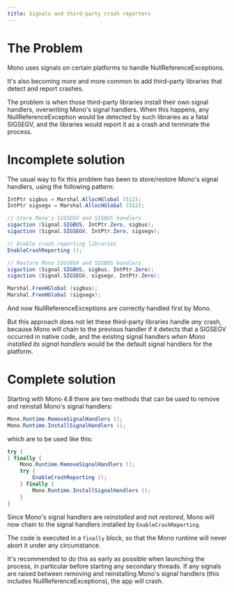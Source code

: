 ```yaml
---
title: Signals and third-party crash reporters
---
```


The Problem
===========

Mono uses signals on certain platforms to handle NullReferenceExceptions.

It's also becoming more and more common to add third-party libraries that
detect and report crashes.

The problem is when those third-party libraries install their own signal
handlers, overwriting Mono's signal handlers. When this happens, any
NullReferenceException would be detected by such libraries as a fatal SIGSEGV,
and the libraries would report it as a crash and terminate the process.

Incomplete solution
===================

The usual way to fix this problem has been to store/restore Mono's signal
handlers, using the following pattern:

``` csharp
IntPtr sigbus = Marshal.AllocHGlobal (512);
IntPtr sigsegv = Marshal.AllocHGlobal (512);

// Store Mono's SIGSEGV and SIGBUS handlers
sigaction (Signal.SIGBUS, IntPtr.Zero, sigbus);
sigaction (Signal.SIGSEGV, IntPtr.Zero, sigsegv);

// Enable crash reporting libraries
EnableCrashReporting ();

// Restore Mono SIGSEGV and SIGBUS handlers
sigaction (Signal.SIGBUS, sigbus, IntPtr.Zero);
sigaction (Signal.SIGSEGV, sigsegv, IntPtr.Zero);

Marshal.FreeHGlobal (sigbus);
Marshal.FreeHGlobal (sigsegv);
```

And now NullReferenceExceptions are correctly handled first by Mono.

But this approach does not let these third-party libraries handle _any_ crash,
because Mono will chain to the previous handler if it detects that a SIGSEGV
occurred in native code, and the existing signal handlers _when Mono installed
its signal handlers_ would be the default signal handlers for the platform.

Complete solution
=================

Starting with Mono 4.8 there are two methods that can be used to remove and
reinstall Mono's signal handlers:

``` csharp
Mono.Runtime.RemoveSignalHandlers ();
Mono.Runtime.InstallSignalHandlers ();
```

which are to be used like this:

``` csharp
try {
} finally {
    Mono.Runtime.RemoveSignalHandlers ();
    try {
        EnableCrashReporting ();
    } finally {
        Mono.Runtime.InstallSignalHandlers ();
    }
}
```

Since Mono's signal handlers are _reinstalled_ and not _restored_, Mono will
now chain to the signal handlers installed by `EnableCrashReporting`.

The code is executed in a `finally` block, so that the Mono runtime will never
abort it under any circumstance.

It's recommended to do this as early as possible when launching the process,
in particular before starting any secondary threads. If any signals are raised
between removing and reinstalling Mono's signal handlers (this includes
NullReferenceExceptions), the app will crash.
